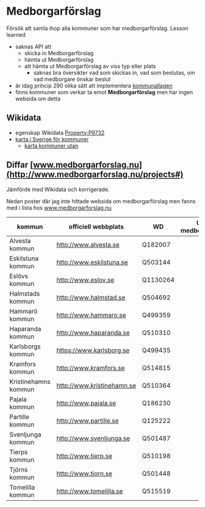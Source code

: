 # Medborgarförslag
Försök att samla ihop alla kommuner som har medborgarförslag. Lesson learned
* saknas API att 
  * skicka in Medborgarförslag
  * hämta ut Medborgarförslag
  * att hämta ut Medborgarförslag av viss typ eller plats
    * saknas bra översikter vad som skickas in, vad som beslutas, om vad medborgare önskar beslut 
* är idag princip 290 olika sätt att implementera [kommunallagen](https://www.riksdagen.se/sv/dokument-lagar/dokument/svensk-forfattningssamling/kommunallag-2017725_sfs-2017-725)
* finns kommuner som verkar ta emot **Medborgarförslag** men har ingen websida om detta

## Wikidata ##
* egenskap Wikidata [Property:P9732](https://www.wikidata.org/wiki/Property:P9732)
* [karta i Sverige för kommuner](https://w.wiki/3yyH)
  * [karta kommuner utan](https://w.wiki/3dqs)  

## Diffar [www.medborgarforslag.nu](http://www.medborgarforslag.nu/projects#)
Jämförde med Wikidata och korrigerade.

Nedan poster där jag inte hittade websida om medborgarförslag men fanns med i lista hos www.medborgarforslag.nu

|kommun              |officiell webbplats       |WD      |URL för medborgarförslag|
|--------------------|--------------------------|--------|--------------------------|
|Alvesta kommun      |http://www.alvesta.se     |Q182007 |                          |
|Eskilstuna kommun   |http://www.eskilstuna.se  |Q503144 |                          |
|Eslövs kommun      |http://www.eslov.se       |Q1130264|                          |
|Halmstads kommun    |http://www.halmstad.se    |Q504692 |                          |
|Hammarö kommun     |http://www.hammaro.se     |Q499359 |                          |
|Haparanda kommun    |http://www.haparanda.se   |Q510310 |                          |
|Karlsborgs kommun   |https://www.karlsborg.se  |Q499435 |                          |
|Kramfors kommun     |http://www.kramfors.se    |Q514815 |                          |
|Kristinehamns kommun|http://www.kristinehamn.se|Q510364 |                          |
|Pajala kommun       |http://www.pajala.se      |Q186230 |                          |
|Partille kommun     |http://www.partille.se    |Q125222 |                          |
|Svenljunga kommun   |http://www.svenljunga.se  |Q501487 |                          |
|Tierps kommun       |http://www.tierp.se       |Q510198 |                          |
|Tjörns kommun      |http://www.tjorn.se       |Q501448 |                          |
|Tomelilla kommun    |http://www.tomelilla.se   |Q515519 |                          |
